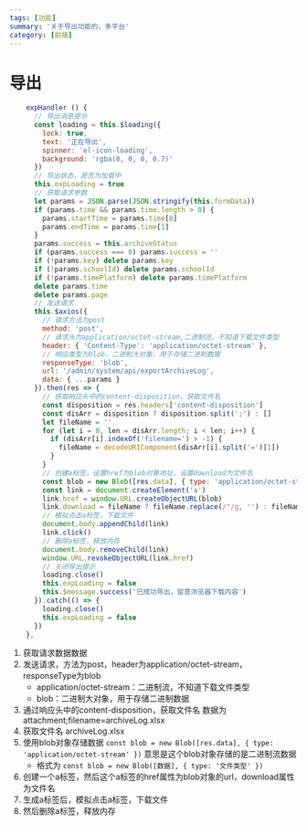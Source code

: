 ```yaml
---
tags: [功能]
summary: '关于导出功能的，多平台'
category: [前端]
---
```

# 导出

```js
    expHandler () {
      // 导出消息提示
      const loading = this.$loading({
        lock: true,
        text: '正在导出',
        spinner: 'el-icon-loading',
        background: 'rgba(0, 0, 0, 0.7)'
      })
      // 导出状态，是否为加载中
      this.expLoading = true
      // 获取请求参数
      let params = JSON.parse(JSON.stringify(this.formData))
      if (params.time && params.time.length > 0) {
        params.startTime = params.time[0]
        params.endTime = params.time[1]
      }
      params.success = this.archiveStatus
      if (params.success === 0) params.success = ''
      if (!params.key) delete params.key
      if (!params.schoolId) delete params.schoolId
      if (!params.timePlatform) delete params.timePlatform
      delete params.time
      delete params.page
      // 发送请求
      this.$axios({
        // 请求方法为post
        method: 'post',
        // 请求头为application/octet-stream,二进制流，不知道下载文件类型
        header: { 'Content-Type': 'application/octet-stream' },
        // 响应类型为blob，二进制大对象，用于存储二进制数据
        responseType: 'blob',
        url: '/admin/system/api/exportArchiveLog',
        data: { ...params }
      }).then(res => {
        // 获取响应头中的content-disposition，获取文件名
        const disposition = res.headers['content-disposition']
        const disArr = disposition ? disposition.split(';') : []
        let fileName = ''
        for (let i = 0, len = disArr.length; i < len; i++) {
          if (disArr[i].indexOf('filename=') > -1) {
            fileName = decodeURIComponent(disArr[i].split('=')[1])
          }
        }
        // 创建a标签，设置href为blob对象地址，设置download为文件名
        const blob = new Blob([res.data], { type: 'application/octet-stream' })
        const link = document.createElement('a')
        link.href = window.URL.createObjectURL(blob)
        link.download = fileName ? fileName.replace(/"/g, '') : fileName
        // 模拟点击a标签，下载文件
        document.body.appendChild(link)
        link.click()
        // 删除a标签，释放内存
        document.body.removeChild(link)
        window.URL.revokeObjectURL(link.href)
        // 关闭导出提示
        loading.close()
        this.expLoading = false
        this.$message.success('已成功导出，留意浏览器下载内容')
      }).catch(() => {
        loading.close()
        this.expLoading = false
      })
    },
```

1. 获取请求数据数据
2. 发送请求，方法为post，header为application/octet-stream，responseType为blob
   - application/octet-stream：二进制流，不知道下载文件类型
   - blob：二进制大对象，用于存储二进制数据
3. 通过响应头中的content-disposition，获取文件名 数据为attachment;filename=archiveLog.xlsx
4. 获取文件名 archiveLog.xlsx
5. 使用blob对象存储数据 `const blob = new Blob([res.data], { type: 'application/octet-stream' })` 意思是这个blob对象存储的是二进制流数据
   - 格式为 `const blob = new Blob([数据], { type: '文件类型' })`
6. 创建一个a标签，然后这个a标签的href属性为blob对象的url，download属性为文件名
7. 生成a标签后，模拟点击a标签，下载文件
8. 然后删除a标签，释放内存
